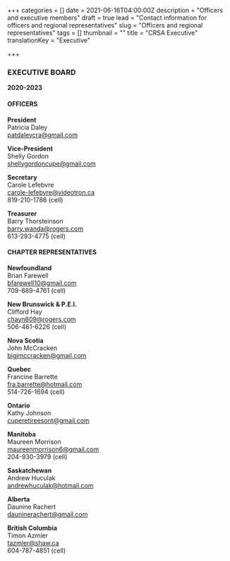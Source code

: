 +++
categories = []
date = 2021-06-16T04:00:00Z
description = "Officers and executive members"
draft = true
lead = "Contact information for officers and regional representatives"
slug = "Officers and regional representatives"
tags = []
thumbnail = ""
title = "CRSA Executive"
translationKey = "Executive"

+++
### **EXECUTIVE BOARD**

**2020-2023**

#### 

#### **OFFICERS**

**President**  
Patricia Daley  
[patdaleycra@gmail.com](mailto:patdaleycra@gmail.com)

**Vice-President**  
Shelly Gordon  
[shellygordoncupe@gmail.com](mailto:shellygordoncupe@gmail.com)

**Secretary**  
Carole Lefebvre  
[carole-lefebvre@videotron.ca](mailto:carole-lefebvre@videotron.ca)  
819-210-1786 (cell)

**Treasurer**  
Barry Thorsteinson  
[barry.wanda@rogers.com](mailto:barry.wanda@rogers.com)  
613-293-4775 (cell)

#### 

#### **CHAPTER REPRESENTATIVES**

**Newfoundland**  
Brian Farewell  
[bfarewell10@gmail.com](mailto:bfarewell10@gmail.com)  
709-689-4761 (cell)

**New Brunswick & P.E.I.**  
Clifford Hay  
[chayn609@rogers.com](mailto:chayn609@rogers.com)  
506-461-6226 (cell)

**Nova Scotia**  
John McCracken  
[bigjmccracken@gmail.com](mailto:bigjmccracken@gmail.com)

**Quebec**  
Francine Barrette  
[fra.barrette@hotmail.com](mailto:fra.barrette@hotmail.com)  
514-726-1694 (cell)

**Ontario**  
Kathy Johnson  
[cuperetireesont@gmail.com](mailto:cuperetireesont@gmail.com)

**Manitoba**  
Maureen Morrison  
[maureenmorrison6@gmail.com](mailto:maureenmorrison6@gmail.com)  
204-930-3979 (cell)

**Saskatchewan**  
Andrew Huculak  
[andrewhuculak@hotmail.com](mailto:andrewhuculak@hotmail.com)

**Alberta**  
Daunine Rachert  
[dauninerachert@gmail.com](mailto:dauninerachert@gmail.com)

**British Columbia**  
Timon Azmier  
[tazmier@shaw.ca](mailto:tazmier@shaw.ca)  
604-787-4851 (cell)